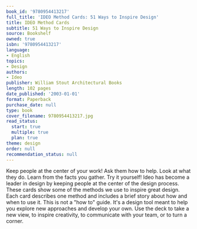 ```yaml
---
book_id: '9780954413217'
full_title: 'IDEO Method Cards: 51 Ways to Inspire Design'
title: IDEO Method Cards
subtitle: 51 Ways to Inspire Design
source: Bookshelf
owned: true
isbn: '9780954413217'
language:
- English
topics:
- Design
authors:
- Ideo
publisher: William Stout Architectural Books
length: 102 pages
date_published: '2003-01-01'
format: Paperback
purchase_date: null
type: book
cover_filename: 9780954413217.jpg
read_status:
  start: true
  multiple: true
  plan: true
theme: design
order: null
recommendation_status: null
---
```

Keep people at the center of your work! Ask them how to help. Look at what they do. Learn from the facts you gather. Try it yourself! Ideo has become a leader in design by keeping people at the center of the design process. These cards show some of the methods we use to inspire great design. Each card describes one method and includes a brief story about how and when to use it. This is not a "how to" guide. It's a design tool meant to help you explore new approaches and develop your own. Use the deck to take a new view, to inspire creativity, to communicate with your team, or to turn a corner.

